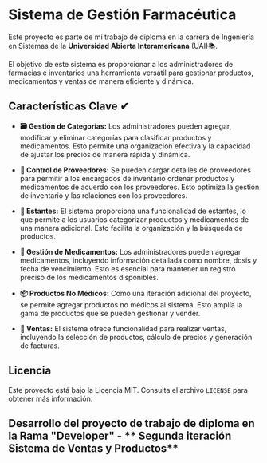 # Sistema de Gestión Farmacéutica

Este proyecto es parte de mi trabajo de diploma en la carrera de Ingeniería en Sistemas de la **Universidad Abierta Interamericana** (UAI)📚. 

El objetivo de este sistema es proporcionar a los administradores de farmacias e inventarios una herramienta versátil para gestionar productos, medicamentos y ventas de manera eficiente y dinámica.

## Características Clave ✔

- **🗃 Gestión de Categorías:** Los administradores pueden agregar, modificar y eliminar categorías para clasificar productos y medicamentos. Esto permite una organización efectiva y la capacidad de ajustar los precios de manera rápida y dinámica.

- **🚚 Control de Proveedores:** Se pueden cargar detalles de proveedores para permitir a los encargados de inventario ordenar productos y medicamentos de acuerdo con los proveedores. Esto optimiza la gestión de inventario y las relaciones con los proveedores.

- **🍱 Estantes:** El sistema proporciona una funcionalidad de estantes, lo que permite a los usuarios categorizar productos y medicamentos de una manera adicional. Esto facilita la organización y la búsqueda de productos.

- **💊 Gestión de Medicamentos:** Los administradores pueden agregar medicamentos, incluyendo información detallada como nombre, dosis y fecha de vencimiento. Esto es esencial para mantener un registro preciso de los medicamentos disponibles.

- **📦 Productos No Médicos:** Como una iteración adicional del proyecto, se permite agregar productos no médicos al sistema. Esto amplía la gama de productos que se pueden gestionar y vender.

- **🛒 Ventas:** El sistema ofrece funcionalidad para realizar ventas, incluyendo la selección de productos, cálculo de precios y generación de facturas.

## Licencia

Este proyecto está bajo la Licencia MIT. Consulta el archivo `LICENSE` para obtener más información.

## Desarrollo del proyecto de trabajo de diploma en la Rama "Developer" - ** Segunda iteración Sistema de Ventas y Productos**
